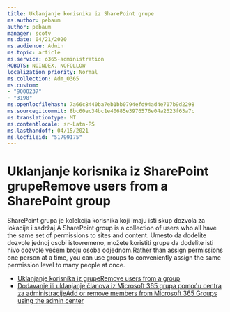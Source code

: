 ```yaml
---
title: Uklanjanje korisnika iz SharePoint grupe
ms.author: pebaum
author: pebaum
manager: scotv
ms.date: 04/21/2020
ms.audience: Admin
ms.topic: article
ms.service: o365-administration
ROBOTS: NOINDEX, NOFOLLOW
localization_priority: Normal
ms.collection: Adm_O365
ms.custom:
- "9000237"
- "3198"
ms.openlocfilehash: 7a66c8440ba7eb1bb0794efd94ad4e707b9d2298
ms.sourcegitcommit: 8bc60ec34bc1e40685e3976576e04a2623f63a7c
ms.translationtype: MT
ms.contentlocale: sr-Latn-RS
ms.lasthandoff: 04/15/2021
ms.locfileid: "51799175"
---
```

# <a name="remove-users-from-a-sharepoint-group"></a><span data-ttu-id="1dd34-102">Uklanjanje korisnika iz SharePoint grupe</span><span class="sxs-lookup"><span data-stu-id="1dd34-102">Remove users from a SharePoint group</span></span>

<span data-ttu-id="1dd34-103">SharePoint grupa je kolekcija korisnika koji imaju isti skup dozvola za lokacije i sadržaj.</span><span class="sxs-lookup"><span data-stu-id="1dd34-103">A SharePoint group is a collection of users who all have the same set of permissions to sites and content.</span></span> <span data-ttu-id="1dd34-104">Umesto da dodelite dozvole jednoj osobi istovremeno, možete koristiti grupe da dodelite isti nivo dozvole većem broju osoba odjednom.</span><span class="sxs-lookup"><span data-stu-id="1dd34-104">Rather than assign permissions one person at a time, you can use groups to conveniently assign the same permission level to many people at once.</span></span>

- [<span data-ttu-id="1dd34-105">Uklanjanje korisnika iz grupe</span><span class="sxs-lookup"><span data-stu-id="1dd34-105">Remove users from a group</span></span>](https://docs.microsoft.com/sharepoint/customize-sharepoint-site-permissions#remove-users-from-a-group)
- [<span data-ttu-id="1dd34-106">Dodavanje ili uklanjanje članova iz Microsoft 365 grupa pomoću centra za administracije</span><span class="sxs-lookup"><span data-stu-id="1dd34-106">Add or remove members from Microsoft 365 Groups using the admin center</span></span>](https://docs.microsoft.com/microsoft-365/admin/create-groups/add-or-remove-members-from-groups)
